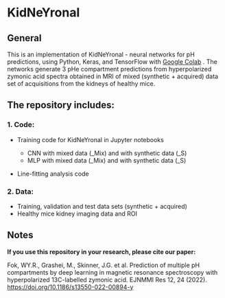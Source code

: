# KidNeYronal

## General
This is an implementation of KidNeYronal - neural networks for pH predictions, using Python, Keras, and TensorFlow with [Google Colab](https://colab.research.google.com/) . The networks generate 3 pHe compartment predictions from hyperpolarized zymonic acid spectra obtained in MRI of mixed (synthetic + acquired) data set of acquisitions from the kidneys of healthy mice.


## The repository includes:
### 1. Code: 

- Training code for KidNeYronal in Jupyter notebooks 
  -	CNN with mixed data (_Mix) and with synthetic data (_S)
  -	MLP with mixed data (_Mix) and with synthetic data (_S)
 
- Line-fitting analysis code

### 2. Data:

-	Training, validation and test data sets (synthetic + acquired)
- Healthy mice kidney imaging data and ROI
  
## Notes
**If you use this repository in your research, please cite our paper:**

Fok, WY.R., Grashei, M., Skinner, J.G. et al. Prediction of multiple pH compartments by deep learning in magnetic resonance spectroscopy with hyperpolarized 13C-labelled zymonic acid. EJNMMI Res 12, 24 (2022). https://doi.org/10.1186/s13550-022-00894-y
